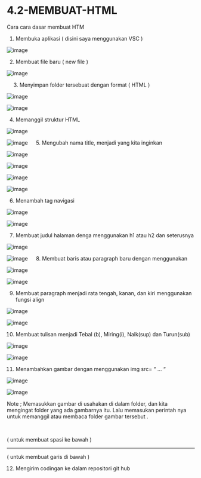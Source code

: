 # 4.2-MEMBUAT-HTML


Cara cara dasar membuat HTM

1.	Membuka aplikasi ( disini saya menggunakan VSC )

![image](https://user-images.githubusercontent.com/72779594/157266469-6e410b5e-c289-4689-a72b-cc89023941c1.png)

 
2.	Membuat file baru ( new file )
 
 ![image](https://user-images.githubusercontent.com/72779594/157266707-02531ad5-59f7-4fd8-950b-2dec68bb1441.png)

 
3.	Menyimpan folder tersebuat dengan format ( HTML )
 
 ![image](https://user-images.githubusercontent.com/72779594/157266781-605c325b-9c00-4b65-bf93-2b0d3ed2382c.png)
 
![image](https://user-images.githubusercontent.com/72779594/157266832-89a07743-55c8-49e2-a240-71b96fcca100.png)

 
4.	Memanggil struktur HTML

 ![image](https://user-images.githubusercontent.com/72779594/157266891-f05a60e2-eeb2-4723-9f87-9eafb8146bf2.png)
 
![image](https://user-images.githubusercontent.com/72779594/157266934-e5476bde-e248-4d07-9db5-8f9085ce528a.png)
 
5.	Mengubah nama title, menjadi yang kita inginkan
 
![image](https://user-images.githubusercontent.com/72779594/157267017-04005a9e-29c5-4599-a2d8-8c1e355a020d.png)

![image](https://user-images.githubusercontent.com/72779594/157267054-91186511-7944-4fb7-bd3a-d0c1d704e60f.png)

![image](https://user-images.githubusercontent.com/72779594/157267153-140f4e08-ddfd-4090-981b-029c7e66e693.png)

![image](https://user-images.githubusercontent.com/72779594/157267189-7128ae6f-de91-46f0-b2dd-069746732c31.png)

6.	Menambah tag navigasi

 ![image](https://user-images.githubusercontent.com/72779594/157267243-3d55d93b-b043-4b4c-9281-b503558d91be.png)
 
![image](https://user-images.githubusercontent.com/72779594/157267279-30730d24-cd95-4fb5-ac1d-be0a340d25e5.png)

7.	Membuat judul halaman denga menggunakan h1 atau h2 dan seterusnya

![image](https://user-images.githubusercontent.com/72779594/157267344-980bc2e5-cbec-4e34-a71a-6da104f9b4a0.png)

![image](https://user-images.githubusercontent.com/72779594/157267379-75779b32-313d-40aa-a76a-bb3694be1921.png)
 
8.	Membuat baris atau paragraph baru dengan menggunakan <p> </p>

 ![image](https://user-images.githubusercontent.com/72779594/157267548-5cf5f19a-7211-4595-a93a-59fe780fc0fe.png)
 
![image](https://user-images.githubusercontent.com/72779594/157267577-e2bfa208-312d-40dc-b9bb-20c27ef54da3.png)

9.	Membuat paragraph menjadi rata tengah, kanan, dan kiri menggunakan fungsi align

 ![image](https://user-images.githubusercontent.com/72779594/157267634-ea855813-95d6-4734-8bce-304f730cfd8f.png)
 
![image](https://user-images.githubusercontent.com/72779594/157267692-e4fdb399-3bc6-4ee6-909e-09d54943452a.png)

10.	Membuat tulisan menjadi Tebal (b), Miring(i), Naik(sup) dan Turun(sub) 

 ![image](https://user-images.githubusercontent.com/72779594/157267743-8e695cd8-e905-4a56-91a2-fabd5c73a0ed.png)
 
![image](https://user-images.githubusercontent.com/72779594/157267771-e248db4a-d76e-4943-8402-c68851a5ba51.png)

11.	Menambahkan gambar dengan menggunakan img src= “ … “ 

 ![image](https://user-images.githubusercontent.com/72779594/157267826-ffff49cb-5416-488b-b8ca-c6f410189a17.png)
 
![image](https://user-images.githubusercontent.com/72779594/157267845-4804c40b-96a8-4709-9f5a-c4fcf5d7eca6.png)

Note ;
Memasukkan gambar di usahakan di dalam folder, dan kita mengingat folder yang ada gambarnya itu. Lalu memasukan perintah nya untuk memanggil atau membaca folder gambar tersebut . 

<p><br></p>	 ( untuk membuat spasi ke bawah )
<hr>		 ( untuk membuat garis di bawah  )


12.	Mengirim codingan ke dalam repositori git hub 

